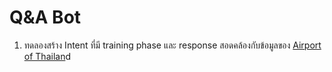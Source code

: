 # Q&A Bot

1.  ทดลองสร้าง Intent ที่มี training phase และ response สอดคล้องกับข้อมูลของ [Airport of Thailan](https://www.airportthai.co.th/en/faq/)d 